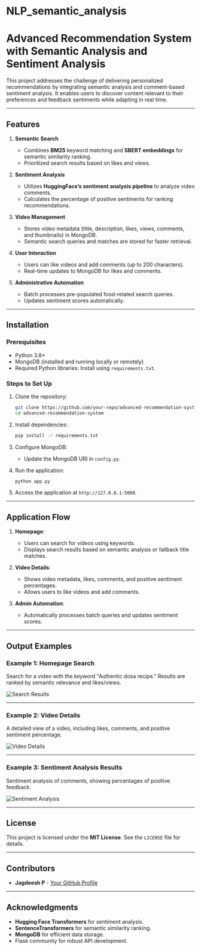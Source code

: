 # NLP_semantic_analysis

# Advanced Recommendation System with Semantic Analysis and Sentiment Analysis  

This project addresses the challenge of delivering personalized recommendations by integrating semantic analysis and comment-based sentiment analysis. It enables users to discover content relevant to their preferences and feedback sentiments while adapting in real time.

---

## Features  

1. **Semantic Search**  
   - Combines **BM25** keyword matching and **SBERT embeddings** for semantic similarity ranking.  
   - Prioritized search results based on likes and views.  

2. **Sentiment Analysis**  
   - Utilizes **HuggingFace’s sentiment analysis pipeline** to analyze video comments.  
   - Calculates the percentage of positive sentiments for ranking recommendations.  

3. **Video Management**  
   - Stores video metadata (title, description, likes, views, comments, and thumbnails) in MongoDB.  
   - Semantic search queries and matches are stored for faster retrieval.  

4. **User Interaction**  
   - Users can like videos and add comments (up to 200 characters).  
   - Real-time updates to MongoDB for likes and comments.  

5. **Administrative Automation**  
   - Batch processes pre-populated food-related search queries.  
   - Updates sentiment scores automatically.  

---

## Installation  

### Prerequisites  
- Python 3.8+  
- MongoDB (installed and running locally or remotely)  
- Required Python libraries: Install using `requirements.txt`.  

### Steps to Set Up  

1. Clone the repository:  
   ```bash  
   git clone https://github.com/your-repo/advanced-recommendation-system.git  
   cd advanced-recommendation-system  
   ```  

2. Install dependencies:  
   ```bash  
   pip install -r requirements.txt  
   ```  

3. Configure MongoDB:  
   - Update the MongoDB URI in `config.py`.  

4. Run the application:  
   ```bash  
   python app.py  
   ```  

5. Access the application at `http://127.0.0.1:5000`.  

---

## Application Flow  

1. **Homepage**:  
   - Users can search for videos using keywords.  
   - Displays search results based on semantic analysis or fallback title matches.  

2. **Video Details**:  
   - Shows video metadata, likes, comments, and positive sentiment percentages.  
   - Allows users to like videos and add comments.  

3. **Admin Automation**:  
   - Automatically processes batch queries and updates sentiment scores.  

---

## Output Examples  

### Example 1: Homepage Search  
Search for a video with the keyword "Authentic dosa recipe." Results are ranked by semantic relevance and likes/views.  

![Search Results]()  

---

### Example 2: Video Details  
A detailed view of a video, including likes, comments, and positive sentiment percentage.  

![Video Details]()  

---

### Example 3: Sentiment Analysis Results  
Sentiment analysis of comments, showing percentages of positive feedback.  

![Sentiment Analysis]()  

---

## License  

This project is licensed under the **MIT License**. See the `LICENSE` file for details.  

---

## Contributors  

- **Jagdeesh P** - [Your GitHub Profile](https://github.com/Jagdeesh-P)  


---

## Acknowledgments  

- **Hugging Face Transformers** for sentiment analysis.  
- **SentenceTransformers** for semantic similarity ranking.  
- **MongoDB** for efficient data storage.  
- Flask community for robust API development.  

